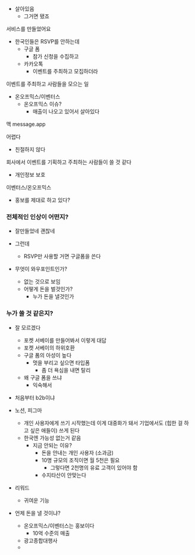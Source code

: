 - 살아있음
	- 그거면 됐죠


서비스를 만들었어요
- 한국인들은 RSVP를 안하는데
	- 구글 폼
		- 참가 신청을 수집하고
	- 카카오톡
		- 이벤트를 주최하고 모집하더라

이벤트를 주최하고 사람들을 모으는 일

- 온오프믹스/이벤터스
	- 온오프믹스 이슈?
		- 매출이 나오고 있어서 살아있다

맥 message.app


어렵다
- 친절하지 않다

회사에서 이벤트를 기획하고 주최하는 사람들이 쓸 것 같다
- 개인정보 보호

이벤터스/온오프믹스
- 홍보를 제대로 하고 있다?



### 전체적인 인상이 어떤지?
- 잘만들었네 괜찮네
- 그런데
	- RSVP만 사용할 거면 구글폼을 쓴다

- 무엇이 와우포인트인가?
	- 없는 것으로 보임
	- 어떻게 돈을 벌것인가?
		- 누가 돈을 낼것인가

### 누가 쓸 것 같은지?
- 잘 모르겠다
	- 포켓 서베이를 만들어봐서 이렇게 대답
	- 포켓 서베이의 하위호환
	- 구글 폼의 아성이 높다
		- 멋을 부리고 싶으면 타입폼
			- 좀 더 욕심을 내면 탈리
	- 왜 구글 폼을 쓰냐
		- 익숙해서

- 처음부터 b2b이냐
- 노션, 피그마
	- 개인 사용자에게 쓰기 시작했는데 이게 대중화가 돼서 기업에서도 (힙한 걸 하고 싶은 애들이) 쓰게 된다
	- 한국엔 가능성 없는거 같음
		- 지금 안되는 이유?
			- 돈을 안내는 개인 사용자 (소과금)
			- 10명 규모의 조직이면 월 5천은 필요
				- 그렇다면 2천명의 유료 고객이 있어야 함
			- 수지타산이 안맞는다 

- 리워드
	- 귀여운 기능

- 언제 돈을 낼 것이냐?
	- 온오프믹스/이벤터스는 홍보이다
		- 10억 수준의 매출
	- 광고종합대행사
	- 